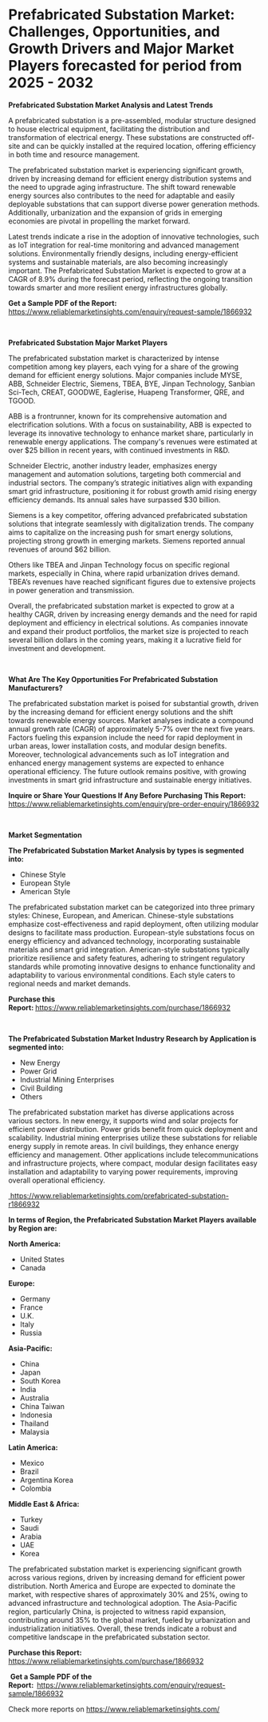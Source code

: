 <p><h1>Prefabricated Substation Market: Challenges, Opportunities, and Growth Drivers and Major Market Players forecasted for period from 2025 - 2032</h1></p><p><strong>Prefabricated Substation Market Analysis and Latest Trends</strong></p>
<p><p>A prefabricated substation is a pre-assembled, modular structure designed to house electrical equipment, facilitating the distribution and transformation of electrical energy. These substations are constructed off-site and can be quickly installed at the required location, offering efficiency in both time and resource management.</p><p>The prefabricated substation market is experiencing significant growth, driven by increasing demand for efficient energy distribution systems and the need to upgrade aging infrastructure. The shift toward renewable energy sources also contributes to the need for adaptable and easily deployable substations that can support diverse power generation methods. Additionally, urbanization and the expansion of grids in emerging economies are pivotal in propelling the market forward.</p><p>Latest trends indicate a rise in the adoption of innovative technologies, such as IoT integration for real-time monitoring and advanced management solutions. Environmentally friendly designs, including energy-efficient systems and sustainable materials, are also becoming increasingly important. The Prefabricated Substation Market is expected to grow at a CAGR of 8.9% during the forecast period, reflecting the ongoing transition towards smarter and more resilient energy infrastructures globally.</p></p>
<p><strong>Get a Sample PDF of the Report:&nbsp;</strong> <a href="https://www.reliablemarketinsights.com/enquiry/request-sample/1866932?utm_campaign=2116&utm_medium=2&utm_source=Github&utm_content=ia&utm_term=14022025&utm_id=prefabricated-substation">https://www.reliablemarketinsights.com/enquiry/request-sample/1866932</a></p>
<p>&nbsp;</p>
<p><strong>Prefabricated Substation Major Market Players</strong></p>
<p><p>The prefabricated substation market is characterized by intense competition among key players, each vying for a share of the growing demand for efficient energy solutions. Major companies include MYSE, ABB, Schneider Electric, Siemens, TBEA, BYE, Jinpan Technology, Sanbian Sci-Tech, CREAT, GOODWE, Eaglerise, Huapeng Transformer, QRE, and TGOOD.</p><p>ABB is a frontrunner, known for its comprehensive automation and electrification solutions. With a focus on sustainability, ABB is expected to leverage its innovative technology to enhance market share, particularly in renewable energy applications. The company's revenues were estimated at over $25 billion in recent years, with continued investments in R&D.</p><p>Schneider Electric, another industry leader, emphasizes energy management and automation solutions, targeting both commercial and industrial sectors. The company’s strategic initiatives align with expanding smart grid infrastructure, positioning it for robust growth amid rising energy efficiency demands. Its annual sales have surpassed $30 billion.</p><p>Siemens is a key competitor, offering advanced prefabricated substation solutions that integrate seamlessly with digitalization trends. The company aims to capitalize on the increasing push for smart energy solutions, projecting strong growth in emerging markets. Siemens reported annual revenues of around $62 billion.</p><p>Others like TBEA and Jinpan Technology focus on specific regional markets, especially in China, where rapid urbanization drives demand. TBEA’s revenues have reached significant figures due to extensive projects in power generation and transmission.</p><p>Overall, the prefabricated substation market is expected to grow at a healthy CAGR, driven by increasing energy demands and the need for rapid deployment and efficiency in electrical solutions. As companies innovate and expand their product portfolios, the market size is projected to reach several billion dollars in the coming years, making it a lucrative field for investment and development.</p></p>
<p>&nbsp;</p>
<p><strong>What Are The Key Opportunities For Prefabricated Substation Manufacturers?</strong></p>
<p><p>The prefabricated substation market is poised for substantial growth, driven by the increasing demand for efficient energy solutions and the shift towards renewable energy sources. Market analyses indicate a compound annual growth rate (CAGR) of approximately 5-7% over the next five years. Factors fueling this expansion include the need for rapid deployment in urban areas, lower installation costs, and modular design benefits. Moreover, technological advancements such as IoT integration and enhanced energy management systems are expected to enhance operational efficiency. The future outlook remains positive, with growing investments in smart grid infrastructure and sustainable energy initiatives.</p></p>
<p><strong>Inquire or Share Your Questions If Any Before Purchasing This Report:</strong> <a href="https://www.reliablemarketinsights.com/enquiry/pre-order-enquiry/1866932?utm_campaign=2116&utm_medium=2&utm_source=Github&utm_content=ia&utm_term=14022025&utm_id=prefabricated-substation">https://www.reliablemarketinsights.com/enquiry/pre-order-enquiry/1866932</a></p>
<p>&nbsp;</p>
<p><strong>Market Segmentation</strong></p>
<p><strong>The Prefabricated Substation Market Analysis by types is segmented into:</strong></p>
<p><ul><li>Chinese Style</li><li>European Style</li><li>American Style</li></ul></p>
<p><p>The prefabricated substation market can be categorized into three primary styles: Chinese, European, and American. Chinese-style substations emphasize cost-effectiveness and rapid deployment, often utilizing modular designs to facilitate mass production. European-style substations focus on energy efficiency and advanced technology, incorporating sustainable materials and smart grid integration. American-style substations typically prioritize resilience and safety features, adhering to stringent regulatory standards while promoting innovative designs to enhance functionality and adaptability to various environmental conditions. Each style caters to regional needs and market demands.</p></p>
<p><strong>Purchase this Report:&nbsp;</strong><a href="https://www.reliablemarketinsights.com/purchase/1866932?utm_campaign=2116&utm_medium=2&utm_source=Github&utm_content=ia&utm_term=14022025&utm_id=prefabricated-substation">https://www.reliablemarketinsights.com/purchase/1866932</a></p>
<p>&nbsp;</p>
<p><strong>The Prefabricated Substation Market Industry Research by Application is segmented into:</strong></p>
<p><ul><li>New Energy</li><li>Power Grid</li><li>Industrial Mining Enterprises</li><li>Civil Building</li><li>Others</li></ul></p>
<p><p>The prefabricated substation market has diverse applications across various sectors. In new energy, it supports wind and solar projects for efficient power distribution. Power grids benefit from quick deployment and scalability. Industrial mining enterprises utilize these substations for reliable energy supply in remote areas. In civil buildings, they enhance energy efficiency and management. Other applications include telecommunications and infrastructure projects, where compact, modular design facilitates easy installation and adaptability to varying power requirements, improving overall operational efficiency.</p></p>
<p><a href="https://www.reliablemarketinsights.com/prefabricated-substation-r1866932?utm_campaign=2116&utm_medium=2&utm_source=Github&utm_content=ia&utm_term=14022025&utm_id=prefabricated-substation">&nbsp;https://www.reliablemarketinsights.com/prefabricated-substation-r1866932</a></p>
<p><strong>In terms of Region, the Prefabricated Substation Market Players available by Region are:</strong></p>
<p>
    <p> <strong> North America: </strong>
        <ul>
            <li>United States</li>
            <li>Canada</li>
        </ul>
        </p> 
    <p> <strong> Europe: </strong>
        <ul>
            <li>Germany</li>
            <li>France</li>
            <li>U.K.</li>
            <li>Italy</li>
            <li>Russia</li>
        </ul>
        </p> 
    <p> <strong> Asia-Pacific: </strong>
        <ul>
            <li>China</li>
            <li>Japan</li>
            <li>South Korea</li>
            <li>India</li>
            <li>Australia</li>
            <li>China Taiwan</li>
            <li>Indonesia</li>
            <li>Thailand</li>
            <li>Malaysia</li>
        </ul>
        </p> 
    <p> <strong> Latin America: </strong>
        <ul>
            <li>Mexico</li>
            <li>Brazil</li>
            <li>Argentina Korea</li>
            <li>Colombia</li>
        </ul>
        </p> 
    <p> <strong> Middle East & Africa: </strong>
        <ul>
            <li>Turkey</li>
            <li>Saudi</li>
            <li>Arabia</li>
            <li>UAE</li>
            <li>Korea</li>
        </ul>
    </p>
    </p>
<p><p>The prefabricated substation market is experiencing significant growth across various regions, driven by increasing demand for efficient power distribution. North America and Europe are expected to dominate the market, with respective shares of approximately 30% and 25%, owing to advanced infrastructure and technological adoption. The Asia-Pacific region, particularly China, is projected to witness rapid expansion, contributing around 35% to the global market, fueled by urbanization and industrialization initiatives. Overall, these trends indicate a robust and competitive landscape in the prefabricated substation sector.</p></p>
<p><strong>Purchase this Report: </strong><a href="https://www.reliablemarketinsights.com/purchase/1866932?utm_campaign=2116&utm_medium=2&utm_source=Github&utm_content=ia&utm_term=14022025&utm_id=prefabricated-substation">https://www.reliablemarketinsights.com/purchase/1866932</a></p>
<p>&nbsp;<strong>Get a Sample PDF of the Report:&nbsp;&nbsp;</strong><a href="https://www.reliablemarketinsights.com/enquiry/request-sample/1866932?utm_campaign=2116&utm_medium=2&utm_source=Github&utm_content=ia&utm_term=14022025&utm_id=prefabricated-substation">https://www.reliablemarketinsights.com/enquiry/request-sample/1866932</a></p>
<p><strong></strong></p>
<p>Check more reports on <a href="https://www.reliablemarketinsights.com/?utm_campaign=2116&utm_medium=2&utm_source=Github&utm_content=ia&utm_term=14022025&utm_id=prefabricated-substation">https://www.reliablemarketinsights.com/</a></p>
